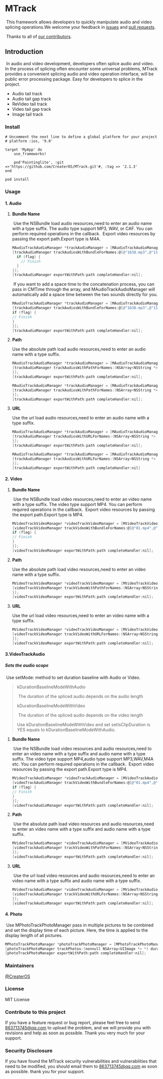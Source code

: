 # MTrack

​	This framework allows developers to quickly manipulate audio and video splicing operations.We welcome your feedback in [issues](https://github.com/CreaterOS/MTrack/issues) and [pull requests](https://github.com/CreaterOS/MTrack/pulls). 

​	Thanks to all of [our contributors](https://twitter.com/bryant_reyn).

## Introduction

​	In audio and video development, developers often splice audio and video. In the process of splicing often encounter some universal problems, MTrack provides a convenient splicing audio and video operation interface, will be public error processing package. Easy for developers to splice in the project.

- Audio tail track
- Audio tail gap track
- ReVideo tail track
- Video tail gap track
- Image tail track

### Install

```
# Uncomment the next line to define a global platform for your project
# platform :ios, '9.0'

target 'MyApp' do
    use_frameworks!

    pod'Paintinglite', :git =>'https://github.com/CreaterOS/MTrack.git'#, :tag => '2.1.3'
end
```

```
pod install
```

### Usage

#### 1. Audio

1. **Bundle Name**

   ​	Use the NSBundle load audio resources,need to enter an audio name with a type suffix. The audio type support MP3, WAV, or CAF. You can perform required operations in the callback.
   ​	Export video resources by passing the export path.Export type is M4A.

   ```objective-c
   MAudioTrackAudioManager *trackAudioManager = [MAudioTrackAudioManager shared];
   [trackAudioManager trackAudiosWithBundleForNames:@[@"1638.mp3",@"11582.mp3"] completeHandler:^(BOOL flag) {
     if (flag) {
       // Finish
     }
   }];
   [trackAudioManager exportWithPath:path completeHandler:nil];
   ```

   ​	If you want to add a space time to the concatenation process, you can pass in CMTime through the array, and MAudioTrackAudioManager will automatically add a space time between the two sounds directly for you.

   ```objective-c
   MAudioTrackAudioManager *trackAudioManager = [MAudioTrackAudioManager shared];
   [trackAudioManager trackAudiosWithBundleForNames:@[@"1638.mp3",@"11582.mp3"] spaceTimes:@[[NSValue valueWithCMTime:CMTimeMake(5.0, 1.0)]] completeHandler:^(BOOL flag) {
   if (flag) {
   // Finish
   }
   }];
   [trackAudioManager exportWithPath:path completeHandler:nil];
   ```

   

2. **Path**

   Use the absolute path load audio resources,need to enter an audio name with a type suffix. 

   ```objective-c
   MAudioTrackAudioManager *trackAudioManager = [MAudioTrackAudioManager shared];
   [trackAudioManager trackAudiosWithPathForNames:(NSArray<NSString *> * _Nonnull) completeHandler:^(BOOL flag) {
   }];
   [trackAudioManager exportWithPath:path completeHandler:nil];
   ```

   ```objective-c
   MAudioTrackAudioManager *trackAudioManager = [MAudioTrackAudioManager shared];
   [trackAudioManager trackAudiosWithPathForNames:(NSArray<NSString *> * _Nonnull) spaceTimes:(NSArray<NSValue *> * _Nullable) completeHandler:^(BOOL flag) {
   }];
   [trackAudioManager exportWithPath:path completeHandler:nil];
   ```

3. **URL**

   Use the url load audio resources,need to enter an audio name with a type suffix. 

   ```objective-c
   MAudioTrackAudioManager *trackAudioManager = [MAudioTrackAudioManager shared];
   [trackAudioManager trackAudiosWithURLForNames:(NSArray<NSString *> * _Nonnull) completeHandler:^(BOOL flag) {
   }];
   [trackAudioManager exportWithPath:path completeHandler:nil];
   ```

   ```objective-c
   MAudioTrackAudioManager *trackAudioManager = [MAudioTrackAudioManager shared];
   [trackAudioManager trackAudiosWithURLForNames:(NSArray<NSString *> * _Nonnull) spaceTimes:(NSArray<NSValue *> * _Nullable) completeHandler:^(BOOL flag) {
   }];
   [trackAudioManager exportWithPath:path completeHandler:nil]
   ```

#### 2. Video

1. **Bundle Name**

   ​	Use the NSBundle load video resources,need to enter an video name with a type suffix. The video type support MP4. You can perform required operations in the callback.
   ​	Export video resources by passing the export path.Export type is MP4.

   ```objective-c
   MVideoTrackVideoManager *videoTrackVideoManager = [MVideoTrackVideoManager shared];
   [videoTrackVideoManager trackVideoWithBundleForNames:@[@"01.mp4",@"02.mp4"] completeHandler:^(BOOL flag) {
   if (flag) {
   // Finish
   }
   }];
   [videoTrackVideoManager exportWithPath:path completeHandler:nil];
   ```

2. **Path**

   Use the absolute path load video resources,need to enter an video name with a type suffix. 

   ```objective-c
   MVideoTrackVideoManager *videoTrackVideoManager = [MVideoTrackVideoManager shared];
   [videoTrackVideoManager trackVideoWithPathForNames:(NSArray<NSString *> * _Nonnull) completeHandler:^(BOOL flag) {
   }];
   [videoTrackVideoManager exportWithPath:path completeHandler:nil];
   ```

3. **URL**

   Use the url load video resources,need to enter an video name with a type suffix.

   ```objective-c
   MVideoTrackVideoManager *videoTrackVideoManager = [MVideoTrackVideoManager shared];
   [videoTrackVideoManager trackVideoWithURLForNames:(NSArray<NSString *> * _Nonnull) completeHandler:^(BOOL flag) {
   }];
   [videoTrackVideoManager exportWithPath:path completeHandler:nil];
   ```

#### 3.VideoTrackAudio

##### Sets the audio scope

​	Use setMode: method to set duration baseline with Audio or Video.

> kDurationBaselineModeWithAudio
>
> ​	The duration of the spliced audio depends on the audio length
>
> kDurationBaselineModeWithVideo	
>
> ​	The duration of the spliced audio depends on the video length
>
> Use kDurationBaselineModeWithVideo and set setIsClipDuration is YES equals to kDurationBaselineModeWithAudio.

1. **Bundle Name**

   ​	Use the NSBundle load video resources and audio resources,need to enter an video name with a type suffix and audio name with a type suffix. The video type support MP4,audio type support MP3,WAV,M4A etc. You can perform required operations in the callback.
   ​	Export video resources by passing the export path.Export type is MP4.

   ```objective-c
   MVideoTrackAudioManager *videoTrackAudioManager = [MVideoTrackAudioManager shared];
   [videoTrackAudioManager trackVideoWithBundleForNames:@[@"01.mp4",@"02.mp4"] audioWithBundleNames:@[@"audio.mp3"] completeHandler:^(BOOL flag) {
   if (flag) {
   // Finish
   }
   }];
   [videoTrackAudioManager exportWithPath:path completeHandler:nil];
   ```

2. **Path**

   ​	Use the absolute path load video resources and audio resources,need to enter an video name with a type suffix and audio name with a type suffix. 

   ```objective-c
   MVideoTrackAudioManager *videoTrackAudioManager = [MVideoTrackAudioManager shared];
   [videoTrackAudioManager trackVideoWithPathForNames:(NSArray<NSString *> * _Nonnull) audioWithPathNames:(NSArray<NSString *> * _Nonnull) completeHandler:^(BOOL flag) {
   }];
   [videoTrackAudioManager exportWithPath:path completeHandler:nil];
   ```

3. **URL**

   ​	Use the url load video resources and audio resources,need to enter an video name with a type suffix and audio name with a type suffix. 

   ```objective-c
   MVideoTrackAudioManager *videoTrackAudioManager = [MVideoTrackAudioManager shared];
   [videoTrackAudioManager trackVideoWithURLForNames:(NSArray<NSString *> * _Nonnull) audioWithURLNames:(NSArray<NSString *> * _Nonnull) completeHandler:^(BOOL flag) {
   }];
   [videoTrackAudioManager exportWithPath:path completeHandler:nil];
   ```

#### 4. Photo

​	Use MPhotoTrackPhotoManager pass in multiple pictures to be combined and set the display time of each picture. Here, the time is applied to the display length of all pictures.

```objective-c
MPhotoTrackPhotoManager *photoTrackPhotoManager = [MPhotoTrackPhotoManager shared];
[photoTrackPhotoManager trackPhotos:(nonnull NSArray<UIImage *> *) duration:(NSUInteger)duration];
[photoTrackPhotoManager exportWithPath:path completeHandler:nil];
```

### Maintainers

[@CreaterOS](https://github.com/CreaterOS)

### License
MIT License

### Contribute to this project

If you have a feature request or bug report, please feel free to send [863713745@qq.com](mailto:863713745@qq.com) to upload the problem, and we will provide you with revisions and help as soon as possible. Thank you very much for your support.

### Security Disclosure

If you have found the MTrack security vulnerabilities and vulnerabilities that need to be modified, you should email them to [863713745@qq.com](mailto:863713745@qq.com) as soon as possible. thank you for your support.
